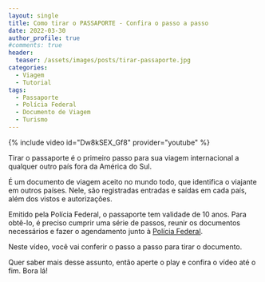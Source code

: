 ```yaml
---
layout: single
title: Como tirar o PASSAPORTE - Confira o passo a passo
date: 2022-03-30
author_profile: true
#comments: true
header:
  teaser: /assets/images/posts/tirar-passaporte.jpg
categories:
  - Viagem
  - Tutorial
tags:
  - Passaporte
  - Polícia Federal
  - Documento de Viagem
  - Turismo
---
```


{% include video id="Dw8kSEX_Gf8" provider="youtube" %}

Tirar o passaporte é o primeiro passo para sua viagem internacional a qualquer outro país fora da América do Sul. 

É um documento de viagem aceito no mundo todo, que identifica o viajante em outros países. Nele, são registradas entradas e saídas em cada país, além dos vistos e autorizações. 

Emitido pela Polícia Federal, o passaporte tem validade de 10 anos. Para obtê-lo, é preciso cumprir uma série de passos, reunir os documentos necessários e fazer o agendamento junto à [Polícia Federal]( https://www.gov.br/pt-br/servicos/obter-passaporte-comum-para-brasileiro ).

Neste vídeo, você vai conferir o passo a passo para tirar o documento.  

Quer saber mais desse assunto, então aperte o play e confira o vídeo até o fim. Bora lá!